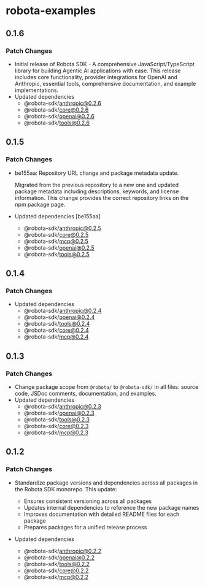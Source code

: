 # robota-examples

## 0.1.6

### Patch Changes

- Initial release of Robota SDK - A comprehensive JavaScript/TypeScript library for building Agentic AI applications with ease. This release includes core functionality, provider integrations for OpenAI and Anthropic, essential tools, comprehensive documentation, and example implementations.
- Updated dependencies
  - @robota-sdk/anthropic@0.2.6
  - @robota-sdk/core@0.2.6
  - @robota-sdk/openai@0.2.6
  - @robota-sdk/tools@0.2.6

## 0.1.5

### Patch Changes

- be155aa: Repository URL change and package metadata update.

  Migrated from the previous repository to a new one and updated package metadata including descriptions, keywords, and license information. This change provides the correct repository links on the npm package page.

- Updated dependencies [be155aa]
  - @robota-sdk/anthropic@0.2.5
  - @robota-sdk/core@0.2.5
  - @robota-sdk/mcp@0.2.5
  - @robota-sdk/openai@0.2.5
  - @robota-sdk/tools@0.2.5

## 0.1.4

### Patch Changes

- Updated dependencies
  - @robota-sdk/anthropic@0.2.4
  - @robota-sdk/openai@0.2.4
  - @robota-sdk/tools@0.2.4
  - @robota-sdk/core@0.2.4
  - @robota-sdk/mcp@0.2.4

## 0.1.3

### Patch Changes

- Change package scope from `@robota/` to `@robota-sdk/` in all files: source code, JSDoc comments, documentation, and examples.
- Updated dependencies
  - @robota-sdk/anthropic@0.2.3
  - @robota-sdk/openai@0.2.3
  - @robota-sdk/tools@0.2.3
  - @robota-sdk/core@0.2.3
  - @robota-sdk/mcp@0.2.3

## 0.1.2

### Patch Changes

- Standardize package versions and dependencies across all packages in the Robota SDK monorepo. This update:

  - Ensures consistent versioning across all packages
  - Updates internal dependencies to reference the new package names
  - Improves documentation with detailed README files for each package
  - Prepares packages for a unified release process

- Updated dependencies
  - @robota-sdk/anthropic@0.2.2
  - @robota-sdk/openai@0.2.2
  - @robota-sdk/tools@0.2.2
  - @robota-sdk/core@0.2.2
  - @robota-sdk/mcp@0.2.2
